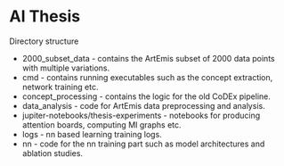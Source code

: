 # AI Thesis 

Directory structure

- 2000_subset_data - contains the ArtEmis subset of 2000 data points with multiple variations.
- cmd - contains running executables such as the concept extraction, network training etc.
- concept_processing - contains the logic for the old CoDEx pipeline.
- data_analysis - code for ArtEmis data preprocessing and analysis.
- jupiter-notebooks/thesis-experiments - notebooks for producing attention boards, computing MI graphs etc.
- logs - nn based learning training logs.
- nn - code for the nn training part such as model architectures and ablation studies.






